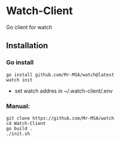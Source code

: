 # Watch-Client
Go client for watch

## Installation
### Go install
```
go install github.com/Mr-MSA/watch@latest
watch init
```
+ set watch addres in ~/.watch-client/.env

### Manual:
```
git clone https://github.com/Mr-MSA/watch
cd Watch-Client
go build .
./init.sh
```
